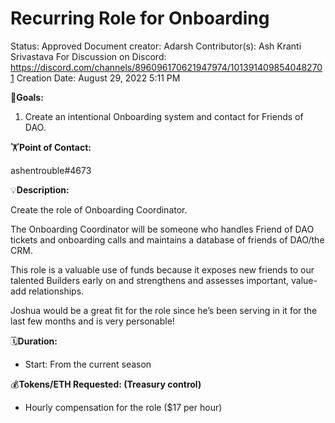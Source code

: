# Recurring Role for Onboarding

Status: Approved
Document creator: Adarsh
Contributor(s): Ash Kranti Srivastava
For Discussion on Discord: https://discord.com/channels/896096170621947974/1013914098540482701
Creation Date: August 29, 2022 5:11 PM

🎯**Goals:**
1. Create an intentional Onboarding system and contact for Friends of DAO.

🏋️**Point of Contact:**

ashentrouble#4673

💡**Description:**

Create the role of Onboarding Coordinator.

The Onboarding Coordinator will be someone who handles Friend of DAO tickets and onboarding calls and maintains a database of friends of DAO/the CRM.

This role is a valuable use of funds because it exposes new friends to our talented Builders early on and strengthens and assesses important, value-add relationships.

Joshua would be a great fit for the role since he’s been serving in it for the last few months and is very personable!

🗓️**Duration:**

- Start: From the current season

💰**Tokens/ETH Requested: (Treasury control)**

- Hourly compensation for the role ($17 per hour)